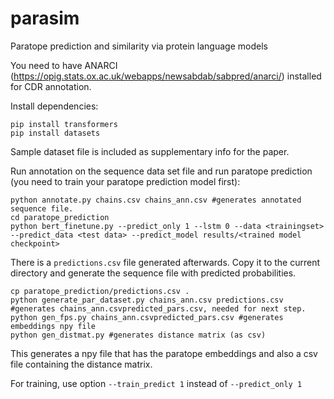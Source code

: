 # parasim
Paratope prediction and similarity via protein language models


You need to have ANARCI (https://opig.stats.ox.ac.uk/webapps/newsabdab/sabpred/anarci/) installed for CDR annotation.

Install dependencies:

```
pip install transformers
pip install datasets
```
Sample dataset file is included as supplementary info for the paper.

Run annotation on the sequence data set file and run paratope prediction (you need to train your paratope prediction model first):
```
python annotate.py chains.csv chains_ann.csv #generates annotated sequence file.
cd paratope_prediction
python bert_finetune.py --predict_only 1 --lstm 0 --data <trainingset> --predict_data <test data> --predict_model results/<trained model checkpoint>
```
There is a `predictions.csv` file generated afterwards. Copy it to the current directory and generate the sequence file with predicted probabilities.
```
cp paratope_prediction/predictions.csv .
python generate_par_dataset.py chains_ann.csv predictions.csv #generates chains_ann.csvpredicted_pars.csv, needed for next step.
python gen_fps.py chains_ann.csvpredicted_pars.csv #generates embeddings npy file
python gen_distmat.py #generates distance matrix (as csv)
```
This generates a npy file that has the paratope embeddings and also a csv file containing the distance matrix.

For training, use option `--train_predict 1` instead of `--predict_only 1`

